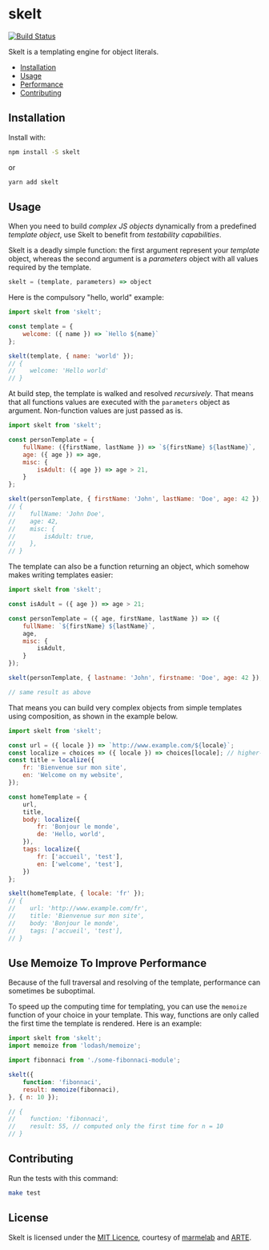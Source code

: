 # skelt

[![Build Status](https://travis-ci.org/marmelab/skelt.svg?branch=master)](https://travis-ci.org/marmelab/skelt)

Skelt is a templating engine for object literals.

- [Installation](#installation)
- [Usage](#usage)
- [Performance](#use-memoize-to-improve-performance)
- [Contributing](#contributing)

## Installation

Install with:

```sh
npm install -S skelt
```

or

```sh
yarn add skelt
```

## Usage

When you need to build *complex JS objects* dynamically from a predefined *template object*, use Skelt to benefit from *testability capabilities*.

Skelt is a deadly simple function: the first argument represent your *template* object, whereas the second argument is a *parameters* object with all values required by the template.

```js
skelt = (template, parameters) => object
```

Here is the compulsory "hello, world" example:

```js
import skelt from 'skelt';

const template = {
    welcome: ({ name }) => `Hello ${name}`
};

skelt(template, { name: 'world' });
// {
//    welcome: 'Hello world'
// }
```

At build step, the template is walked and resolved *recursively*. That means that all functions values are executed with the `parameters` object as argument. Non-function values are just passed as is.

```js
import skelt from 'skelt';

const personTemplate = {
    fullName: ({firstName, lastName }) => `${firstName} ${lastName}`,
    age: ({ age }) => age,
    misc: {
        isAdult: ({ age }) => age > 21,
    }
};

skelt(personTemplate, { firstName: 'John', lastName: 'Doe', age: 42 });
// {
//    fullName: 'John Doe',
//    age: 42,
//    misc: {
//        isAdult: true,
//    },
// }
```

The template can also be a function returning an object, which somehow makes writing templates easier:

```js
import skelt from 'skelt';

const isAdult = ({ age }) => age > 21;

const personTemplate = ({ age, firstName, lastName }) => ({
    fullName: `${firstName} ${lastName}`,
    age,
    misc: {
        isAdult,
    }
});

skelt(personTemplate, { lastname: 'John', firstname: 'Doe', age: 42 });

// same result as above
```

That means you can build very complex objects from simple templates using composition, as shown in the example below.

```js
import skelt from 'skelt';

const url = ({ locale }) => `http://www.example.com/${locale}`;
const localize = choices => ({ locale }) => choices[locale]; // higher-order function!
const title = localize({
    fr: 'Bienvenue sur mon site',
    en: 'Welcome on my website',
});

const homeTemplate = {
    url,
    title,
    body: localize({
        fr: 'Bonjour le monde',
        de: 'Hello, world',
    }),
    tags: localize({
        fr: ['accueil', 'test'],
        en: ['welcome', 'test'],
    })
};

skelt(homeTemplate, { locale: 'fr' });
// {
//    url: 'http://www.example.com/fr',
//    title: 'Bienvenue sur mon site',
//    body: 'Bonjour le monde',
//    tags: ['accueil', 'test'],
// }
```

## Use Memoize To Improve Performance

Because of the full traversal and resolving of the template, performance can sometimes be suboptimal.

To speed up the computing time for templating, you can use the `memoize` function of your choice in your template. This way, functions are only called the first time the template is rendered. Here is an example:

```js
import skelt from 'skelt';
import memoize from 'lodash/memoize';

import fibonnaci from './some-fibonnaci-module';

skelt({
    function: 'fibonnaci',
    result: memoize(fibonnaci),
}, { n: 10 });

// {
//    function: 'fibonnaci',
//    result: 55, // computed only the first time for n = 10
// }
```

## Contributing

Run the tests with this command:

```sh
make test
```

## License

Skelt is licensed under the [MIT Licence](https://github.com/marmelab/skelt/blob/master/LICENSE.md), courtesy of [marmelab](http://marmelab.com) and [ARTE](http://www.arte.tv/fr/).

